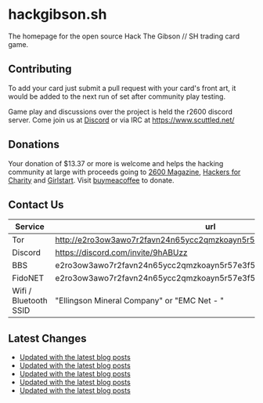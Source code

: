 # hackgibson.sh
The homepage for the open source Hack The Gibson // SH trading card game.


## Contributing

To add your card just submit a pull request with your card's front art, it would be added to the next run of set after community play testing.

Game play and discussions over the project is held the r2600 discord server. Come join us at [Discord](https://discord.com/invite/9hABUzz) or via IRC at https://www.scuttled.net/


## Donations

Your donation of $13.37 or more is welcome and helps the hacking community at large with proceeds going to [2600 Magazine](https://2600.com/), [Hackers for Charity](https://hackersforcharity.org) and [Girlstart](https://girlstart.org).  Visit [buymeacoffee](https://www.buymeacoffee.com/hackgibson.sh) to donate.


## Contact Us

Service | url
-|-
Tor | http://e2ro3ow3awo7r2favn24n65ycc2qmzkoayn5r57e3f56nvjwdcgg32ad.onion
Discord | https://discord.com/invite/9hABUzz
BBS | e2ro3ow3awo7r2favn24n65ycc2qmzkoayn5r57e3f56nvjwdcgg32ad.onion:23
FidoNET | e2ro3ow3awo7r2favn24n65ycc2qmzkoayn5r57e3f56nvjwdcgg32ad.onion:24554
Wifi / Bluetooth SSID | "Ellingson Mineral Company" or "EMC Net - <fidonet address>"

## Latest Changes
<!-- BLOG-POST-LIST:START -->
- [Updated with the latest blog posts](https://github.com/DFW2600/hackgibson.sh/commit/10cb22a0aede9444808e2533578f419bf339bca0)
- [Updated with the latest blog posts](https://github.com/DFW2600/hackgibson.sh/commit/a7337fa3271b600fee93897317f3792593d62fdc)
- [Updated with the latest blog posts](https://github.com/DFW2600/hackgibson.sh/commit/4cc5098cf24104e5356f230226cc3d22b09b837a)
- [Updated with the latest blog posts](https://github.com/DFW2600/hackgibson.sh/commit/b393e07a234ac4336c118cccc030d5d1a5fac4e7)
- [Updated with the latest blog posts](https://github.com/DFW2600/hackgibson.sh/commit/c17ecb0cff80a2e962ee2cc5b7bc3a511c91859e)
<!-- BLOG-POST-LIST:END -->
